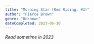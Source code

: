 ```yaml
---
title: "Morning Star (Red Rising, #3)"
author: "Pierce Brown"
genre: "Unknown"
dateCompleted: 2023-06-30
---
```


*Read sometime in 2023*

